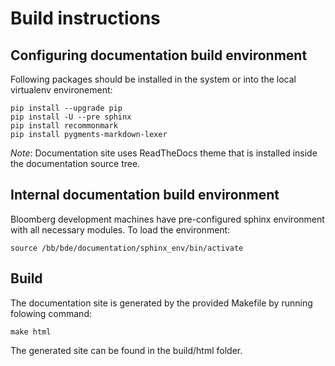 # Build instructions

## Configuring documentation build environment

Following packages should be installed in the system or into the local
virtualenv environement:

```
pip install --upgrade pip
pip install -U --pre sphinx
pip install recommonmark
pip install pygments-markdown-lexer
```

*Note*: Documentation site uses ReadTheDocs theme that is installed inside the
documentation source tree.

## Internal documentation build environment

Bloomberg development machines have pre-configured sphinx environment with 
all necessary modules.  To load the environment:

```
source /bb/bde/documentation/sphinx_env/bin/activate
```

## Build 

The documentation site is generated by the provided Makefile by running
folowing command:

```
make html
```

The generated site can be found in the build/html folder.
